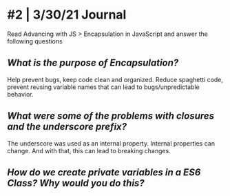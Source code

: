 # #2 | 3/30/21 Journal

Read Advancing with JS > Encapsulation in JavaScript and answer the following questions

## *What is the purpose of Encapsulation?*
Help prevent bugs, keep code clean and organized. Reduce spaghetti code, prevent reusing variable names that can lead to bugs/unpredictable behavior.

## *What were some of the problems with closures and the underscore prefix?*
The underscore was used as an internal property. Internal properties can change. And with that, this can lead to breaking changes.

## *How do we create private variables in a ES6 Class? Why would you do this?*
